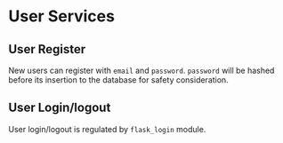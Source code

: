 # User Services

## User Register

New users can register with `email` and `password`. `password` will be hashed before its insertion to the database for safety consideration.

## User Login/logout

User login/logout is regulated by `flask_login` module. 
